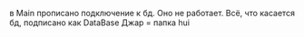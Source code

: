 в Main прописано подключение к бд. Оно не работает. 
Всё, что касается бд, подписано как DataBase
Джар = папка hui
